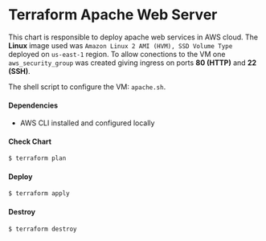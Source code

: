 # Terraform Apache Web Server

This chart is responsible to deploy apache web services in AWS cloud. The **Linux** image used was `Amazon Linux 2 AMI (HVM), SSD Volume Type` deployed on `us-east-1` region. To allow conections to the VM one `aws_security_group` was created giving ingress on ports **80 (HTTP)** and **22 (SSH)**.

The shell script to configure the VM: `apache.sh`.

#### Dependencies
- AWS CLI installed and configured locally

#### Check Chart
```bash
$ terraform plan
```

#### Deploy
```bash
$ terraform apply
```

#### Destroy
```bash
$ terraform destroy
```

